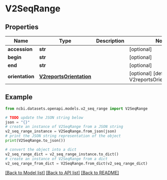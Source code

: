 # V2SeqRange


## Properties

Name | Type | Description | Notes
------------ | ------------- | ------------- | -------------
**accession** | **str** |  | [optional] 
**begin** | **str** |  | [optional] 
**end** | **str** |  | [optional] 
**orientation** | [**V2reportsOrientation**](V2reportsOrientation.md) |  | [optional] [default to V2reportsOrientation.NONE]

## Example

```python
from ncbi.datasets.openapi.models.v2_seq_range import V2SeqRange

# TODO update the JSON string below
json = "{}"
# create an instance of V2SeqRange from a JSON string
v2_seq_range_instance = V2SeqRange.from_json(json)
# print the JSON string representation of the object
print(V2SeqRange.to_json())

# convert the object into a dict
v2_seq_range_dict = v2_seq_range_instance.to_dict()
# create an instance of V2SeqRange from a dict
v2_seq_range_from_dict = V2SeqRange.from_dict(v2_seq_range_dict)
```
[[Back to Model list]](../README.md#documentation-for-models) [[Back to API list]](../README.md#documentation-for-api-endpoints) [[Back to README]](../README.md)


